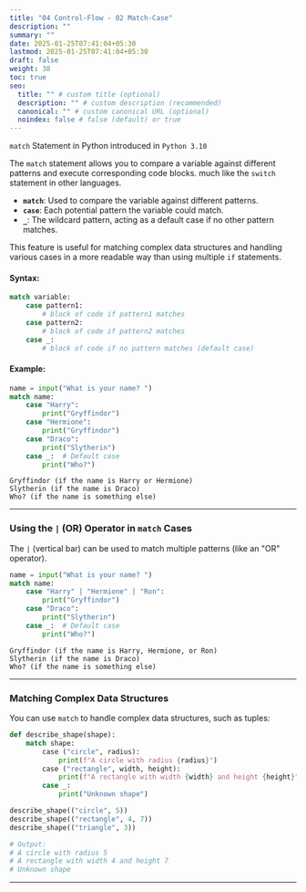 ```yaml
---
title: "04 Control-Flow - 02 Match-Case"
description: ""
summary: ""
date: 2025-01-25T07:41:04+05:30
lastmod: 2025-01-25T07:41:04+05:30
draft: false
weight: 38
toc: true
seo:
  title: "" # custom title (optional)
  description: "" # custom description (recommended)
  canonical: "" # custom canonical URL (optional)
  noindex: false # false (default) or true
---
```




`match` Statement in Python introduced in `Python 3.10`

The `match` statement allows you to compare a variable against different patterns and execute corresponding code blocks. much like the `switch` statement in other languages.

- **`match`**: Used to compare the variable against different patterns.
- **`case`**: Each potential pattern the variable could match.
- **`_`**: The wildcard pattern, acting as a default case if no other pattern matches.

This feature is useful for matching complex data structures and handling various cases in a more readable way than using multiple `if` statements.

#### Syntax:

```python
match variable:
    case pattern1:
        # block of code if pattern1 matches
    case pattern2:
        # block of code if pattern2 matches
    case _:
        # block of code if no pattern matches (default case)
```

#### Example:

```python
name = input("What is your name? ")
match name:
    case "Harry":
        print("Gryffindor")
    case "Hermione":
        print("Gryffindor")
    case "Draco":
        print("Slytherin")
    case _:  # Default case
        print("Who?")
```

```
Gryffindor (if the name is Harry or Hermione)
Slytherin (if the name is Draco)
Who? (if the name is something else)
```

---

### Using the `|` (OR) Operator in `match` Cases

The `|` (vertical bar) can be used to match multiple patterns (like an "OR" operator).

```python
name = input("What is your name? ")
match name:
    case "Harry" | "Hermione" | "Ron":
        print("Gryffindor")
    case "Draco":
        print("Slytherin")
    case _:  # Default case
        print("Who?")
```

```
Gryffindor (if the name is Harry, Hermione, or Ron)
Slytherin (if the name is Draco)
Who? (if the name is something else)
```

---

### Matching Complex Data Structures

You can use `match` to handle complex data structures, such as tuples:

```python
def describe_shape(shape):
    match shape:
        case ("circle", radius):
            print(f"A circle with radius {radius}")
        case ("rectangle", width, height):
            print(f"A rectangle with width {width} and height {height}")
        case _:
            print("Unknown shape")

describe_shape(("circle", 5))
describe_shape(("rectangle", 4, 7))
describe_shape(("triangle", 3))

# Output:
# A circle with radius 5
# A rectangle with width 4 and height 7
# Unknown shape
```

---
